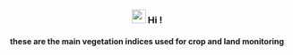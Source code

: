 <h3 align="center"><img src="https://media.giphy.com/media/hvRJCLFzcasrR4ia7z/giphy.gif" width="25px"> Hi !</h3>
<h4 align="center"> these are the main vegetation indices used for crop and land monitoring </h4>
